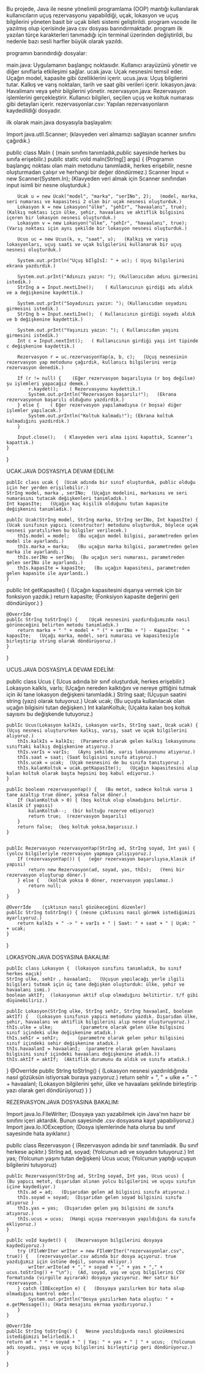 Bu projede, Java ile nesne yönelimli programlama (OOP) mantığı kullanılarak kullanıcıların uçuş rezervasyonu yapabildiği,
uçak, lokasyon ve uçuş bilgilerini yöneten basit bir uçak bileti sistemi geliştirildi.
program vscode ile yazılmış olup içerisinde  java  csv dosyası barındırmaktadır.
program ilk yazılan türçe karakterleri tanımadığı için terminal üzerinden değiştirildi,
bu nedenle bazı sesli harfler büyük olarak yazıldı. 

programın barındırdığı dosyalar:

main.java: Uygulamanın başlangıç noktasıdır. Kullanıcı arayüzünü yönetir ve diğer sınıflarla etkileşimi sağlar.
ucak.java: Uçak nesnesini temsil eder. Uçağın model, kapasite gibi özelliklerini içerir.
ucus.java: Uçuş bilgilerini tutar. Kalkış ve varış noktaları, tarih ve saat gibi verileri içerir.
lokasyon.java: Havalimanı veya şehir bilgilerini yönetir.
rezervasyon.java: Rezervasyon işlemlerini gerçekleştirir. Kullanıcı bilgileri, seçilen uçuş ve koltuk numarası gibi detayları içerir.
rezervasyonlar.csv: Yapılan rezervasyonların kaydedildiği dosyadır.


ilk olarak main.java dosyasıyla başlayalım:


Import java.utIl.Scanner; 
(klavyeden veri almamızı sağlayan scanner sınıfını çağırdık.)

publIc class MaIn {   (main sınıfını tanımladık,public sayesinde herkes bu sınıfa erişebilir.)
    publIc statIc voId maIn(StrIng[] args) {    (Programın başlangıç noktası olan main metodunu tanımladık, herkes erişebilir, nesne oluşturmadan çalışır ve herhangi bir değer döndürmez.)
        Scanner Input = new Scanner(System.In);   (Klavyeden veri almak için Scanner sınıfından input isimli bir nesne oluşturduk.)

        Ucak u = new Ucak("model", "marka", "serINo", 2);   (model, marka, seri numarası ve kapasitesi 2 olan bir uçak nesnesi oluşturduk.)
        Lokasyon k = new Lokasyon("ülke", "şehIr", "havaalanı", true);  (Kalkış noktası için ülke, şehir, havaalanı ve aktiflik bilgisini içeren bir lokasyon nesnesi oluşturduk.)
        Lokasyon v = new Lokasyon("ülke", "şehIr", "havaalanı", true);  (Varış noktası için aynı şekilde bir lokasyon nesnesi oluşturduk.)

        Ucus uc = new Ucus(k, v, "saat", u);   (Kalkış ve varış lokasyonları, uçuş saati ve uçak bilgilerini kullanarak bir uçuş nesnesi oluşturduk.)

        System.out.prIntln("Uçuş bIlgIsI: " + uc); ( Uçuş bilgilerini ekrana yazdırdık.)

        System.out.prInt("Adınızı yazın: "); (Kullanıcıdan adını girmesini istedik.)
        StrIng a = Input.nextLIne();    ( Kullanıcının girdiği adı aldık ve a değişkenine kaydettik.)

        System.out.prInt("Soyadınızı yazın: "); (Kullanıcıdan soyadını girmesini istedik.)
        StrIng b = Input.nextLIne();  ( Kullanıcının girdiği soyadı aldık ve b değişkenine kaydettik.)

        System.out.prInt("Yaşınızı yazın: "); ( Kullanıcıdan yaşını girmesini istedik.)
        Int c = Input.nextInt();   ( Kullanıcının girdiği yaşı int tipinde c değişkenine kaydettik.)
 
        Rezervasyon r = uc.rezervasyonYap(a, b, c);   (Uçuş nesnesinin rezervasyon yap metodunu çağırdık, kullanıcı bilgilerini verip rezervasyon denedik.)

        If (r != null) {    (Eğer rezervasyon başarılıysa (r boş değilse) şu işlemleri yapacağız demek.)
            r.kaydet();    ( Rezervasyonu kaydettik.)
            System.out.prIntln("Rezervasyon başarılı!");   (Ekrana rezervasyonun başarılı olduğunu yazdırdık.)
        } else {    ( Eğer rezervasyon yapılamadıysa (r boşsa) diğer işlemler yapılacak.)
            System.out.prIntln("Koltuk kalmadı!"); (Ekrana koltuk kalmadığını yazdırdık.)
        }

        Input.close();   ( Klavyeden veri alma işini kapattık, Scanner’ı kapattık.)
    }
}



UCAK.JAVA DOSYASIYLA DEVAM EDELİM:

    publIc class ucak {  (Ucak adında bir sınıf oluşturduk, public olduğu için her yerden erişilebilir.)
    StrIng model, marka , serINo;  (Uçağın modelini, markasını ve seri numarasını tutacak değişkenleri tanımladık.)
    Int kapasIte;   (Uçağın kaç kişilik olduğunu tutan kapasite değişkenini tanımladık.)

    publIc Ucak(StrIng model, StrIng marka, StrIng serINo, Int kapasIte) {    (Ucak sınıfının yapıcı (constructor) metodunu oluşturduk, böylece uçak nesnesi yaratılırken bu bilgiler verilecek.)
        thIs.model = model;   (Bu uçağın model bilgisi, parametreden gelen model ile ayarlandı.)
        thIs.marka = marka;   (Bu uçağın marka bilgisi, parametreden gelen marka ile ayarlandı.)
        thIs.serINo = serINo;  (Bu uçağın seri numarası, parametreden gelen serINo ile ayarlandı.)
        thIs.kapasIte = kapasIte;   (Bu uçağın kapasitesi, parametreden gelen kapasite ile ayarlandı.)
    }

publIc Int getKapasIte() {     (Uçağın kapasitesini dışarıya vermek için bir fonksiyon yazdık.)
    return kapasIte;         (Fonksiyon kapasite değerini geri döndürüyor.)
    }

    @OverrIde
    publIc StrIng toStrIng() {    (Uçak nesnesini yazdırdığımızda nasıl görüneceğini belirten metodu tanımladık.)
        return marka + " " + model + " (" + serINo + ") - KapasIte: " + kapasIte;   (Uçağı marka, model, seri numarası ve kapasitesiyle birleştirip string olarak döndürüyoruz.)
    }
}


 UCUS.JAVA DOSYASIYLA DEVAM EDELİM:


 publIc class Ucus {  (Ucus adında bir sınıf oluşturduk, herkes erişebilir.)
    Lokasyon kalkIs, varIs;  (Uçağın nereden kalktığını ve nereye gittiğini tutmak için iki tane lokasyon değişkeni tanımladık.)
    StrIng saat;  (Uçuşun saatini string (yazı) olarak tutuyoruz.)
    Ucak ucak;   (Bu uçuşta kullanılacak olan uçağın bilgisini tutan değişken.)
    Int kalanKoltuk; (Uçakta kalan boş koltuk sayısını bu değişkende tutuyoruz.)

    publIc Ucus(Lokasyon kalkIs, Lokasyon varIs, StrIng saat, Ucak ucak) { (Uçuş nesnesi oluştururken kalkış, varış, saat ve uçak bilgilerini alıyoruz.)
        thIs.kalkIs = kalkIs;  (Parametre olarak gelen kalkış lokasyonunu sınıftaki kalkış değişkenine atıyoruz.)
        thIs.varIs = varIs;   (Aynı şekilde, varış lokasyonunu atıyoruz.)
        thIs.saat = saat; (Saat bilgisini sınıfa atıyoruz.)
        thIs.ucak = ucak;  (Uçak nesnesini de bu sınıfa tanıtıyoruz.)
        thIs.kalanKoltuk = ucak.getKapasIte();   (Uçağın kapasitesini alıp kalan koltuk olarak başta hepsini boş kabul ediyoruz.)
    }

    publIc boolean rezervasyonYap() {   (Bu metot, sadece koltuk varsa 1 tane azaltıp true döner, yoksa false döner.)
        If (kalanKoltuk > 0) { (boş koltuk olup olmadığını belirtir. klasik if yapısı)
            kalanKoltuk--;  (bir koltuğu rezerve ediyoruz)
            return true;  (rezervasyon başarılı)
        }
        return false;  (boş koltuk yoksa,başarısız.)
    }

    
    publIc Rezervasyon rezervasyonYap(StrIng ad, StrIng soyad, Int yas) {   (yolcu bilgileriyle rezervasyon yapmaya çalışıyoruz.)
        If (rezervasyonYap()) {   (eğer rezervasyon başarılıysa,klasik if yapısı)
            return new Rezervasyon(ad, soyad, yas, thIs);   (Yeni bir rezervasyon oluşturup döner.)
        } else {   (koltuk yoksa 0 döner, rezervasyon yapılamaz.)
            return null;
        }
    }

    @OverrIde    (çıktının nasıl gözükeceğini düzenler)
    publIc StrIng toStrIng() { (nesne çıktısını nasıl görmek istediğimizi ayarlıyoruz.)
        return kalkIs + " -> " + varIs + " | Saat: " + saat + " | Uçak: " + ucak;
    }
}

 LOKASYON.JAVA DOSYASINA BAKALIM:

    publIc class Lokasyon {  (lokasyon sınıfını tanımladık, bu sınıf herkes eaçık)
    StrIng ulke, sehIr , havaalanI;   (Uçuşun yapılacağı yerle ilgili bilgileri tutmak için üç tane değişken oluşturduk: ülke, şehir ve havaalanı ismi.)
    boolean aktIf;  (lokasyonun aktif olup olmadığını belitirtir. t/f gibi düşünebiliriz.)

    publIc Lokasyon(StrIng ulke, StrIng sehIr, StrIng havaalanI, boolean aktIf) {   (Lokasyon sınıfının yapıcı metodunu yazdık. Dışarıdan ülke, şehir, havaalanı ve aktiflik bilgilerini alıp nesne oluşturuyoruz.)
    thIs.ulke = ulke;          (parametre olarak gelen ülke bilgisini sınıf içindeki ulke değişkenine atadık.)
    thIs.sehIr = sehIr;       (parametre olarak gelen şehir bilgisini sınıf içindeki sehir değişkenine atadık.)
    thIs.havaalanI = havaalanI;  (parametre olarak gelen havalaanı bilgisini sınıf içindeki havaalanı değişkenine atadık.))
    thIs.aktIf = aktIf;  (Aktiflik durumunu da aldık ve sınıfa atadık.)
    
}
    @OverrIde
    publIc StrIng toStrIng() {   (Lokasyon nesnesi yazdırıldığında nasıl gözüksün istiyorsak buraya yazıyoruz.)
        return sehIr + ", " + ulke + " - " + havaalanI;  (Lokasyon bilgilerini şehir, ülke ve havaalanı şeklinde birleştirip yazı olarak geri döndürüyoruz)
    }
}

REZERVASYON.JAVA DOSYASINA BAKALIM:

Import java.Io.FIleWrIter;  (Dosyaya yazı yazabilmek için Java'nın hazır bir sınıfını içeri aktardık. Bunun sayesinde .csv dosyasına kayıt yapabiliyoruz.)
Import java.Io.IOExceptIon; (Dosya işlemlerinde hata olursa bu sınıf sayesinde hata ayıklanır.)

publIc class Rezervasyon {   (Rezervasyon adında bir sınıf tanımladık. Bu sınıf herkese açıktır.)
    StrIng ad, soyad;   (Yolcunun adı ve soyadını tutuyoruz.)
    Int yas;           (Yolcunun yaşını tutan değişken)
    Ucus ucus;         (Yolcunun yaptığı uçuşun bilgilerini tutuyoruz)

    publIc Rezervasyon(StrIng ad, StrIng soyad, Int yas, Ucus ucus) {   (Bu yapıcı metot, dışarıdan alınan yolcu bilgilerini ve uçuşu sınıfın içine kaydediyor.)
        thIs.ad = ad;   (Dışarıdan gelen ad bilgisini sınıfa atıyoruz.)
        thIs.soyad = soyad;  (Dışarıdan gelen soyad bilgisini sınıfa atıyoruz )
        thIs.yas = yas;  (Dışarıdan gelen yaş bilgisini de sınıfa atıyoruz.)
        thIs.ucus = ucus;  (Hangi uçuşa rezervasyon yapıldığını da sınıfa ekliyoruz.)
    }

    publIc voId kaydet() {   (Rezervasyon bilgilerini dosyaya kaydediyoruz.)
        try (FIleWrIter wrIter = new FIleWrIter("rezervasyonlar.csv", true)) {   (rezervasyonlar.csv adında bir dosya açıyoruz. true yazdığımız için üstüne değil, sonuna ekliyor.)
            wrIter.wrIte(ad + "," + soyad + "," + yas + "," + ucus.toStrIng() + "\n");  (Ad, soyad, yaş ve uçuş bilgilerini CSV formatında (virgülle ayırarak) dosyaya yazıyoruz. Her satır bir rezervasyon.)
        } catch (IOExceptIon e) {   (Dosyaya yazılırken bir hata olup olmadığını kontrol eder.)
            System.out.prIntln("Dosya yazılırken hata oluştu: " + e.getMessage()); (Hata mesajını ekrnaa yazdırıyoruz.)
        }
    }

    @OverrIde   
    publIc StrIng toStrIng() {   Nesne yazıldığında nasıl gözükmesini istediğimizi belirledik.)      
    return ad + " " + soyad + " | Yaş: " + yas + " | " + ucus;  (Yolcunun adı soyadı, yaşı ve uçuş bilgilerini birleştirip geri döndürüyoruz.)
    }
}

